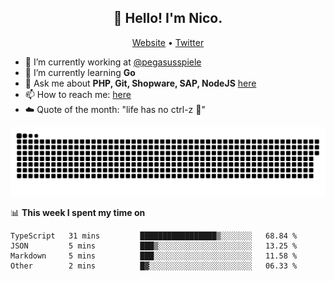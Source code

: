 <h2 align="center">👋 Hello! I'm Nico.</h2>
<p align="center">
  <a href="https://gruselhaus.com">Website</a> •
  <a href="https://twitter.com/NicoFinkernagel">Twitter</a>
</p>


- 🔭 I’m currently working at [@pegasusspiele](https://pegasus.de/en)
- 🌱 I’m currently learning **Go**
- 💬 Ask me about **PHP, Git, Shopware, SAP, NodeJS** [here](https://github.com/gruselhaus/gruselhaus/issues)
- 📫 How to reach me: [here](https://github.com/gruselhaus/gruselhaus/issues)
- ☁️ Quote of the month: "life has no ctrl-z 🌴"

![snake gif](https://github.com/gruselhaus/gruselhaus/blob/output/github-contribution-grid-snake.svg)

📊 **This week I spent my time on**
<!--START_SECTION:waka-->
```text
TypeScript   31 mins         █████████████████▒░░░░░░░   68.84 % 
JSON         5 mins          ███▒░░░░░░░░░░░░░░░░░░░░░   13.25 % 
Markdown     5 mins          ███░░░░░░░░░░░░░░░░░░░░░░   11.58 % 
Other        2 mins          █▓░░░░░░░░░░░░░░░░░░░░░░░   06.33 % 
```
<!--END_SECTION:waka-->
